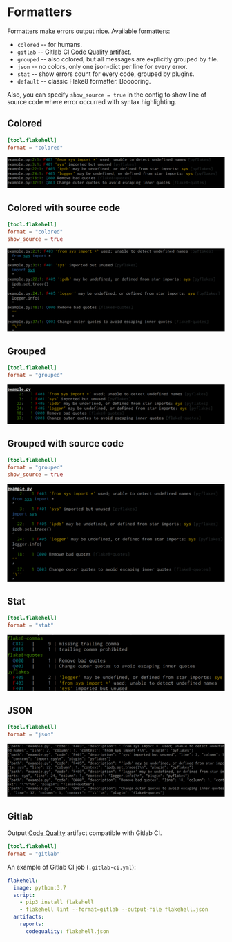 # Formatters

Formatters make errors output nice. Available formatters:

+ `colored` -- for humans.
+ `gitlab` -- Gitlab CI [Code Quality artifact](https://docs.gitlab.com/ee/user/project/merge_requests/code_quality.html).
+ `grouped` -- also colored, but all messages are explicitly grouped by file.
+ `json` -- no colors, only one json-dict per line for every error.
+ `stat` -- show errors count for every code, grouped by plugins.
+ `default` -- classic Flake8 formatter. Booooring.

Also, you can specify `show_source = true` in the config to show line of source code where error occurred with syntax highlighting.

## Colored

```toml
[tool.flakehell]
format = "colored"
```

![output of colored formatter](../assets/colored.png)

## Colored with source code

```toml
[tool.flakehell]
format = "colored"
show_source = true
```

![output of colored formatter with source code](../assets/colored-source.png)

## Grouped

```toml
[tool.flakehell]
format = "grouped"
```

![output of grouped formatter](../assets/grouped.png)

## Grouped with source code

```toml
[tool.flakehell]
format = "grouped"
show_source = true
```

![output of grouped formatter with source code](../assets/grouped-source.png)

## Stat

```toml
[tool.flakehell]
format = "stat"
```

![output of stat formatter](../assets/stat.png)

## JSON

```toml
[tool.flakehell]
format = "json"
```

![output of json formatter](../assets/json.png)

## Gitlab

Output [Code Quality](docs.gitlab.com/ee/user/project/merge_requests/code_quality.html) artifact compatible with Gitlab CI.

```toml
[tool.flakehell]
format = "gitlab"
```

An example of Gitlab CI job (`.gitlab-ci.yml`):

```yaml
flakehell:
  image: python:3.7
  script:
    - pip3 install flakehell
    - flakehell lint --format=gitlab --output-file flakehell.json
  artifacts:
    reports:
      codequality: flakehell.json
```

